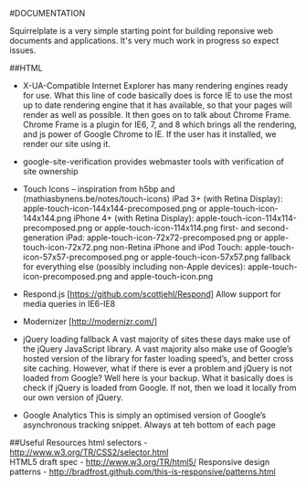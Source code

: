 #DOCUMENTATION

Squirrelplate is a very simple starting point for building reponsive web documents and applications. It's very much work in progress so expect issues.


##HTML



* X-UA-Compatible
Internet Explorer has many rendering engines ready for use. What this line of code basically does is force IE to use the most up to date rendering engine that it has available, so that your pages will render as well as possible. It then goes on to talk about Chrome Frame. Chrome Frame is a plugin for IE6, 7, and 8 which brings all the rendering, and js power of Google Chrome to IE. If the user has it installed, we render our site using it.

* google-site-verification
provides webmaster tools with verification of site ownership

* Touch Icons – inspiration from h5bp and (mathiasbynens.be/notes/touch-icons)
iPad 3+ (with Retina Display): apple-touch-icon-144x144-precomposed.png or apple-touch-icon-144x144.png
iPhone 4+ (with Retina Display): apple-touch-icon-114x114-precomposed.png or apple-touch-icon-114x114.png
first- and second-generation iPad: apple-touch-icon-72x72-precomposed.png or apple-touch-icon-72x72.png
non-Retina iPhone and iPod Touch: apple-touch-icon-57x57-precomposed.png or apple-touch-icon-57x57.png
fallback for everything else (possibly including non-Apple devices): apple-touch-icon-precomposed.png and apple-touch-icon.png

* Respond.js [https://github.com/scottjehl/Respond]
Allow support for media queries in IE6-IE8 

* Modernizer [http://modernizr.com/]


* jQuery loading fallback
A vast majority of sites these days make use of the jQuery JavaScript library. A vast majority also make use of Google’s hosted version of the library for faster loading speed’s, and better cross site caching. However, what if there is ever a problem and jQuery is not loaded from Google? Well here is your backup. What it basically does is check if jQuery is loaded from Google. If not, then we load it locally from our own version of jQuery.


* Google Analytics
This is simply an optimised version of Google’s asynchronous tracking snippet. Always at teh bottom of each page








##Useful Resources
html selectors - http://www.w3.org/TR/CSS2/selector.html  
HTML5 draft spec - http://www.w3.org/TR/html5/ 
Responsive design patterns - http://bradfrost.github.com/this-is-responsive/patterns.html
